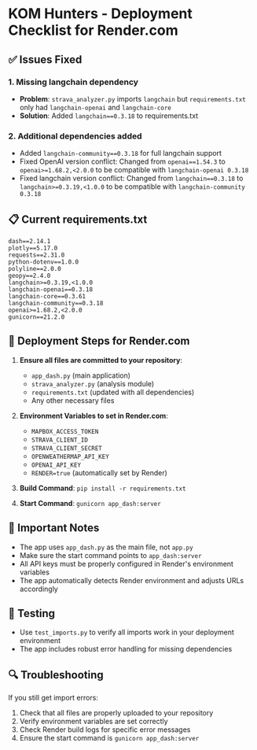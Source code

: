 # KOM Hunters - Deployment Checklist for Render.com

## ✅ Issues Fixed

### 1. Missing langchain dependency
- **Problem**: `strava_analyzer.py` imports `langchain` but `requirements.txt` only had `langchain-openai` and `langchain-core`
- **Solution**: Added `langchain==0.3.18` to requirements.txt

### 2. Additional dependencies added
- Added `langchain-community==0.3.18` for full langchain support
- Fixed OpenAI version conflict: Changed from `openai==1.54.3` to `openai>=1.68.2,<2.0.0` to be compatible with `langchain-openai 0.3.18`
- Fixed langchain version conflict: Changed from `langchain==0.3.18` to `langchain>=0.3.19,<1.0.0` to be compatible with `langchain-community 0.3.18`

## 📋 Current requirements.txt
```
dash==2.14.1
plotly==5.17.0
requests==2.31.0
python-dotenv==1.0.0
polyline==2.0.0
geopy==2.4.0
langchain>=0.3.19,<1.0.0
langchain-openai==0.3.18
langchain-core==0.3.61
langchain-community==0.3.18
openai>=1.68.2,<2.0.0
gunicorn==21.2.0
```

## 🔧 Deployment Steps for Render.com

1. **Ensure all files are committed to your repository**:
   - `app_dash.py` (main application)
   - `strava_analyzer.py` (analysis module)
   - `requirements.txt` (updated with all dependencies)
   - Any other necessary files

2. **Environment Variables to set in Render.com**:
   - `MAPBOX_ACCESS_TOKEN`
   - `STRAVA_CLIENT_ID`
   - `STRAVA_CLIENT_SECRET`
   - `OPENWEATHERMAP_API_KEY`
   - `OPENAI_API_KEY`
   - `RENDER=true` (automatically set by Render)

3. **Build Command**: `pip install -r requirements.txt`

4. **Start Command**: `gunicorn app_dash:server`

## 🚨 Important Notes

- The app uses `app_dash.py` as the main file, not `app.py`
- Make sure the start command points to `app_dash:server`
- All API keys must be properly configured in Render's environment variables
- The app automatically detects Render environment and adjusts URLs accordingly

## 🧪 Testing

- Use `test_imports.py` to verify all imports work in your deployment environment
- The app includes robust error handling for missing dependencies

## 🔍 Troubleshooting

If you still get import errors:
1. Check that all files are properly uploaded to your repository
2. Verify environment variables are set correctly
3. Check Render build logs for specific error messages
4. Ensure the start command is `gunicorn app_dash:server`
